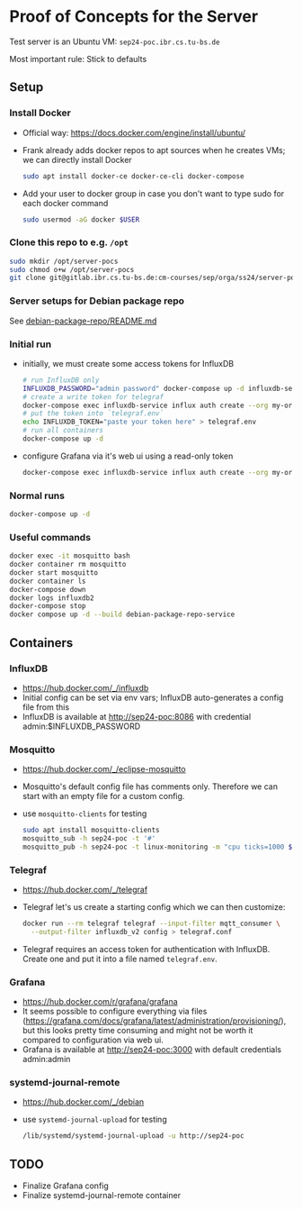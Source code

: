 # Proof of Concepts for the Server

Test server is an Ubuntu VM: `sep24-poc.ibr.cs.tu-bs.de`

Most important rule: Stick to defaults

## Setup

### Install Docker

* Official way: <https://docs.docker.com/engine/install/ubuntu/>
* Frank already adds docker repos to apt sources when he creates VMs; we can
  directly install Docker

  ```sh
  sudo apt install docker-ce docker-ce-cli docker-compose
  ```

* Add your user to docker group in case you don't want to type sudo for each
  docker command

  ```sh
  sudo usermod -aG docker $USER
  ```

### Clone this repo to e.g. `/opt`

```sh
sudo mkdir /opt/server-pocs
sudo chmod o+w /opt/server-pocs
git clone git@gitlab.ibr.cs.tu-bs.de:cm-courses/sep/orga/ss24/server-pocs.git /opt/server-pocs
```

### Server setups for Debian package repo

See [debian-package-repo/README.md](debian-package-repo/README.md)

### Initial run

* initially, we must create some access tokens for InfluxDB

  ```sh
  # run InfluxDB only
  INFLUXDB_PASSWORD="admin password" docker-compose up -d influxdb-service
  # create a write token for telegraf
  docker-compose exec influxdb-service influx auth create --org my-org --write-buckets
  # put the token into `telegraf.env`
  echo INFLUXDB_TOKEN="paste your token here" > telegraf.env
  # run all containers
  docker-compose up -d
  ```

* configure Grafana via it's web ui using a read-only token

  ```sh
  docker-compose exec influxdb-service influx auth create --org my-org --write-buckets
  ```

### Normal runs

```sh
docker-compose up -d
```

### Useful commands

```sh
docker exec -it mosquitto bash
docker container rm mosquitto
docker start mosquitto
docker container ls
docker-compose down
docker logs influxdb2
docker-compose stop
docker compose up -d --build debian-package-repo-service
```

## Containers

### InfluxDB

* <https://hub.docker.com/_/influxdb>
* Initial config can be set via env vars; InfluxDB auto-generates a config file
  from this
* InfluxDB is available at <http://sep24-poc:8086> with credential
  admin:$INFLUXDB_PASSWORD

### Mosquitto

* <https://hub.docker.com/_/eclipse-mosquitto>
* Mosquitto's default config file has comments only. Therefore we can start with
  an empty file for a custom config.

* use `mosquitto-clients` for testing

  ```sh
  sudo apt install mosquitto-clients
  mosquitto_sub -h sep24-poc -t '#'
  mosquitto_pub -h sep24-poc -t linux-monitoring -m "cpu ticks=1000 $(date +%s%N)"
  ```

### Telegraf

* <https://hub.docker.com/_/telegraf>
* Telegraf let's us create a starting config which we can then customize:

  ```sh
  docker run --rm telegraf telegraf --input-filter mqtt_consumer \
    --output-filter influxdb_v2 config > telegraf.conf
  ```

* Telegraf requires an access token for authentication with InfluxDB. Create one
  and put it into a file named `telegraf.env`.

### Grafana

* <https://hub.docker.com/r/grafana/grafana>
* It seems possible to configure everything via files
  (<https://grafana.com/docs/grafana/latest/administration/provisioning/>), but
  this looks pretty time consuming and might not be worth it compared to
  configuration via web ui.
* Grafana is available at <http://sep24-poc:3000> with default credentials
  admin:admin

### systemd-journal-remote

* <https://hub.docker.com/_/debian>
* use `systemd-journal-upload` for testing

  ```sh
  /lib/systemd/systemd-journal-upload -u http://sep24-poc
  ```

## TODO

* Finalize Grafana config
* Finalize systemd-journal-remote container
